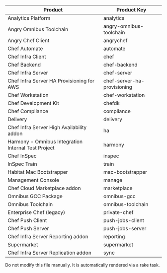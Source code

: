| Product | Product Key  |
| ------- | ------------ |
| Analytics Platform | analytics |
| Angry Omnibus Toolchain | angry-omnibus-toolchain |
| Angry Chef Client | angrychef |
| Chef Automate | automate |
| Chef Infra Client | chef |
| Chef Backend | chef-backend |
| Chef Infra Server | chef-server |
| Chef Infra Server HA Provisioning for AWS | chef-server-ha-provisioning |
| Chef Workstation | chef-workstation |
| Chef Development Kit | chefdk |
| Chef Compliance | compliance |
| Delivery | delivery |
| Chef Infra Server High Availability addon | ha |
| Harmony - Omnibus Integration Internal Test Project | harmony |
| Chef InSpec | inspec |
| InSpec Train| train |
| Habitat Mac Bootstrapper | mac-bootstrapper |
| Management Console | manage |
| Chef Cloud Marketplace addon | marketplace |
| Omnibus GCC Package | omnibus-gcc |
| Omnibus Toolchain | omnibus-toolchain |
| Enterprise Chef (legacy) | private-chef |
| Chef Push Client | push-jobs-client |
| Chef Push Server | push-jobs-server |
| Chef Infra Server Reporting addon | reporting |
| Supermarket | supermarket |
| Chef Infra Server Replication addon | sync |

Do not modify this file manually. It is automatically rendered via a rake task.
